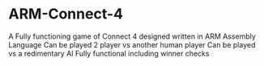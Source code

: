 # ARM-Connect-4
A Fully functioning game of Connect 4 designed written in ARM Assembly Language
Can be played 2 player vs another human player
Can be played vs a redimentary AI
Fully functional including winner checks
